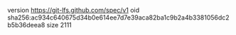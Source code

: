 version https://git-lfs.github.com/spec/v1
oid sha256:ac934c640675d34b0e614ee7d7e39aca82ba1c9b2a4b3381056dc2b5b36deea8
size 2111
